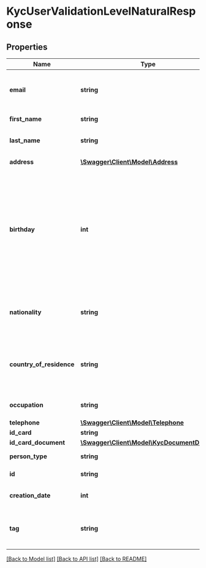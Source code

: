 # KycUserValidationLevelNaturalResponse

## Properties
Name | Type | Description | Notes
------------ | ------------- | ------------- | -------------
**email** | **string** | The user&#39;s email address - must be a valid email | [optional] 
**first_name** | **string** | The name of the user | [optional] 
**last_name** | **string** | The last name of the user | [optional] 
**address** | [**\Swagger\Client\Model\Address**](Address.md) | The address | [optional] 
**birthday** | **int** | The date of birth of the user - be careful to set the right timezone (should be UTC) to avoid 00h becoming 23h (and hence interpreted as the day before) | [optional] 
**nationality** | **string** | The user’s nationality. ISO 3166-1 alpha-2 format is expected | [optional] 
**country_of_residence** | **string** | The user’s country of residence. ISO 3166-1 alpha-2 format is expected | [optional] 
**occupation** | **string** | User’s occupation, ie. Work | [optional] 
**telephone** | [**\Swagger\Client\Model\Telephone**](Telephone.md) |  | [optional] 
**id_card** | **string** |  | [optional] 
**id_card_document** | [**\Swagger\Client\Model\KycDocumentDetails**](KycDocumentDetails.md) |  | [optional] 
**person_type** | **string** | Type of user | [optional] 
**id** | **string** | The item&#39;s ID | [optional] 
**creation_date** | **int** | When the item was created | [optional] 
**tag** | **string** | Custom data that you can add to this item | [optional] 

[[Back to Model list]](../README.md#documentation-for-models) [[Back to API list]](../README.md#documentation-for-api-endpoints) [[Back to README]](../README.md)


